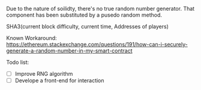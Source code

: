 Due to the nature of soilidty, there's no true random number generator. That component has been substituted by a pusedo random method.

SHA3(current block difficulty, current time, Addresses of players)

Known Workaround: https://ethereum.stackexchange.com/questions/191/how-can-i-securely-generate-a-random-number-in-my-smart-contract

Todo list:
- [ ] Improve RNG algorithm
- [ ] Develope a front-end for interaction